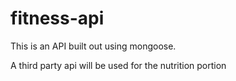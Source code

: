 # fitness-api

This is an API built out using mongoose.

A third party api will be used for the nutrition portion
